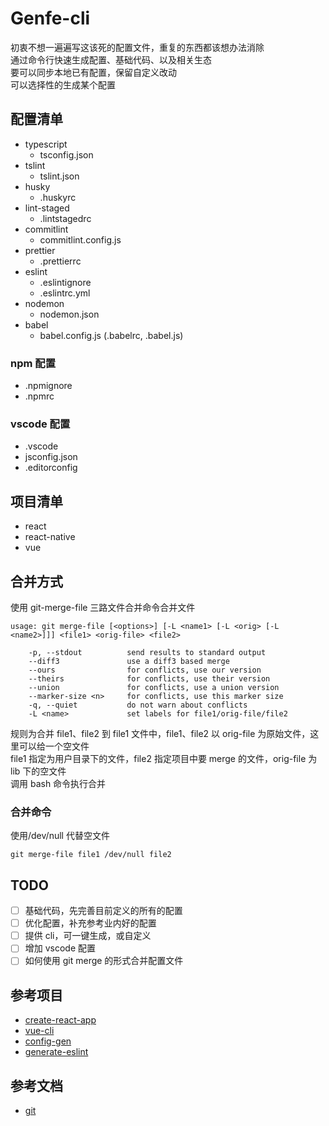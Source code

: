 # Genfe-cli

初衷不想一遍遍写这该死的配置文件，重复的东西都该想办法消除  
通过命令行快速生成配置、基础代码、以及相关生态  
要可以同步本地已有配置，保留自定义改动  
可以选择性的生成某个配置

## 配置清单

- typescript
  - tsconfig.json
- tslint
  - tslint.json
- husky
  - .huskyrc
- lint-staged
  - .lintstagedrc
- commitlint
  - commitlint.config.js
- prettier
  - .prettierrc
- eslint
  - .eslintignore
  - .eslintrc.yml
- nodemon
  - nodemon.json
- babel
  - babel.config.js (.babelrc, .babel.js)

### npm 配置

- .npmignore
- .npmrc

### vscode 配置

- .vscode
- jsconfig.json
- .editorconfig

## 项目清单

- react
- react-native
- vue

## 合并方式

使用 git-merge-file 三路文件合并命令合并文件

```
usage: git merge-file [<options>] [-L <name1> [-L <orig> [-L <name2>]]] <file1> <orig-file> <file2>

    -p, --stdout          send results to standard output
    --diff3               use a diff3 based merge
    --ours                for conflicts, use our version
    --theirs              for conflicts, use their version
    --union               for conflicts, use a union version
    --marker-size <n>     for conflicts, use this marker size
    -q, --quiet           do not warn about conflicts
    -L <name>             set labels for file1/orig-file/file2
```

规则为合并 file1、file2 到 file1 文件中，file1、file2 以 orig-file 为原始文件，这里可以给一个空文件  
file1 指定为用户目录下的文件，file2 指定项目中要 merge 的文件，orig-file 为 lib 下的空文件  
调用 bash 命令执行合并

### 合并命令

使用/dev/null 代替空文件

```
git merge-file file1 /dev/null file2
```

## TODO

- [ ] 基础代码，先完善目前定义的所有的配置
- [ ] 优化配置，补充参考业内好的配置
- [ ] 提供 cli，可一键生成，或自定义
- [ ] 增加 vscode 配置
- [ ] 如何使用 git merge 的形式合并配置文件

## 参考项目

- [create-react-app](https://github.com/facebook/create-react-app)
- [vue-cli](https://github.com/vuejs/vue-cli)
- [config-gen](https://github.com/cszatma/config-gen)
- [generate-eslint](https://github.com/generate/generate-eslint)

## 参考文档

- [git](http://www.php.cn/manual/view/35029.html)
